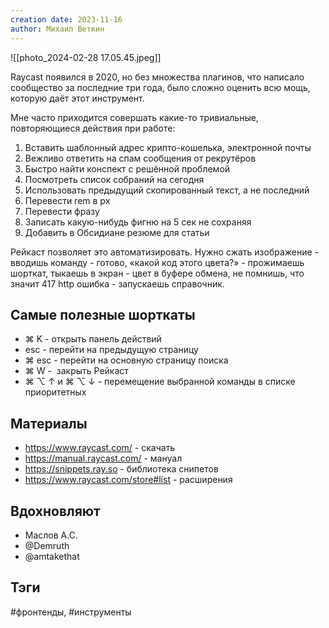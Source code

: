 ```yaml
---
creation date: 2023-11-16
author: Михаил Веткин
---
```

![[photo_2024-02-28 17.05.45.jpeg]]

Raycast появился в 2020, но без множества плагинов, что написало сообщество за последние три года, было сложно оценить всю мощь, которую даёт этот инструмент.

Мне часто приходится совершать какие-то тривиальные, повторяющиеся действия при работе:

1. Вставить шаблонный адрес крипто-кошелька, электронной почты
2. Вежливо ответить на спам сообщения от рекрутёров
3. Быстро найти конспект с решённой проблемой
4. Посмотреть список собраний на сегодня
5. Использовать предыдущий скопированный текст, а не последний
6. Перевести rem в px
7. Перевести фразу
8. Записать какую-нибудь фигню на 5 сек не сохраняя
9. Добавить в Обсидиане резюме для статьи

Рейкаст позволяет это автоматизировать. Нужно сжать изображение - вводишь команду - готово, «какой код этого цвета?» - прожимаешь шорткат, тыкаешь в экран - цвет в буфере обмена, не помнишь, что значит 417 http ошибка - запускаешь справочник.

## Самые полезные шорткаты

- ⌘ K - открыть панель действий
- esc - перейти на предыдущую страницу
- ⌘ esc - перейти на основную страницу поиска
- ⌘ W -  закрыть Рейкаст
- ⌘ ⌥ ↑ и ⌘ ⌥ ↓ - перемещение выбранной команды в списке приоритетных

## Материалы

- https://www.raycast.com/ - скачать
- https://manual.raycast.com/ - мануал
- https://snippets.ray.so - библиотека снипетов
- https://www.raycast.com/store#list - расширения

## Вдохновляют
- Маслов А.С.
- @Demruth
- @amtakethat

## Тэги

#фронтенды, #инструменты